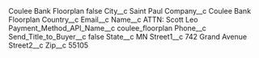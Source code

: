 <?xml version="1.0" encoding="UTF-8"?>
<CustomMetadata xmlns="http://soap.sforce.com/2006/04/metadata" xmlns:xsi="http://www.w3.org/2001/XMLSchema-instance" xmlns:xsd="http://www.w3.org/2001/XMLSchema">
    <label>Coulee Bank Floorplan</label>
    <protected>false</protected>
    <values>
        <field>City__c</field>
        <value xsi:type="xsd:string">Saint Paul</value>
    </values>
    <values>
        <field>Company__c</field>
        <value xsi:type="xsd:string">Coulee Bank Floorplan</value>
    </values>
    <values>
        <field>Country__c</field>
        <value xsi:nil="true"/>
    </values>
    <values>
        <field>Email__c</field>
        <value xsi:nil="true"/>
    </values>
    <values>
        <field>Name__c</field>
        <value xsi:type="xsd:string">ATTN: Scott Leo</value>
    </values>
    <values>
        <field>Payment_Method_API_Name__c</field>
        <value xsi:type="xsd:string">coulee_floorplan</value>
    </values>
    <values>
        <field>Phone__c</field>
        <value xsi:nil="true"/>
    </values>
    <values>
        <field>Send_Title_to_Buyer__c</field>
        <value xsi:type="xsd:boolean">false</value>
    </values>
    <values>
        <field>State__c</field>
        <value xsi:type="xsd:string">MN</value>
    </values>
    <values>
        <field>Street1__c</field>
        <value xsi:type="xsd:string">742 Grand Avenue</value>
    </values>
    <values>
        <field>Street2__c</field>
        <value xsi:nil="true"/>
    </values>
    <values>
        <field>Zip__c</field>
        <value xsi:type="xsd:string">55105</value>
    </values>
</CustomMetadata>
